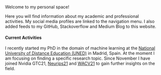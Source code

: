 Welcome to my personal space! 

Here you will find information about my academic and professional activities. 
My social media profiles are linked to the navigation menu. I also added feeds to my GitHub, Stackoverflow and Medium Blog to this website. 


#### Current Activities
I recently started my PhD in the domain of machine learning at the [National University of Distance Education (UNED)](https://www.uned.es/universidad/inicio/en/) in Madrid, Spain.
At the moment I am focusing on finding a specific research topic. Since November I have joined Nvidia GTC21, [Neurips21](https://nips.cc/Conferences/2021) and 
[WACV21](https://wacv2021.thecvf.com/home) to gain further insights on the field.

